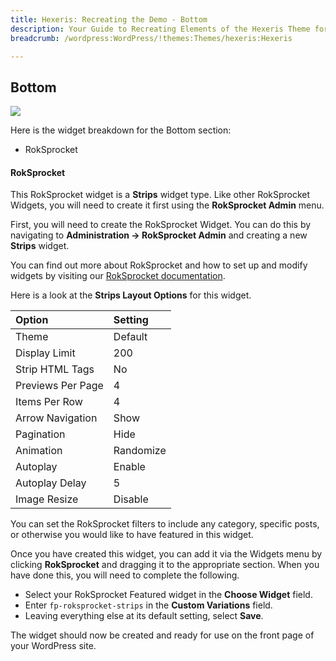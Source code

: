 ```yaml
---
title: Hexeris: Recreating the Demo - Bottom
description: Your Guide to Recreating Elements of the Hexeris Theme for WordPress
breadcrumb: /wordpress:WordPress/!themes:Themes/hexeris:Hexeris

---
```


Bottom
-----
![][demo]

Here is the widget breakdown for the Bottom section:

* RokSprocket

#### RokSprocket

This RokSprocket widget is a **Strips** widget type. Like other RokSprocket Widgets, you will need to create it first using the **RokSprocket Admin** menu.

First, you will need to create the RokSprocket Widget. You can do this by navigating to **Administration -> RokSprocket Admin** and creating a new **Strips** widget. 

You can find out more about RokSprocket and how to set up and modify widgets by visiting our [RokSprocket documentation](../../plugins/roksprocket/).

Here is a look at the **Strips Layout Options** for this widget.

| Option            | Setting   |  
| :---------------- | :-------- |  
| Theme             | Default   |  
| Display Limit     | 200       |  
| Strip HTML Tags   | No        |  
| Previews Per Page | 4         |  
| Items Per Row     | 4         |  
| Arrow Navigation  | Show      |  
| Pagination        | Hide      |  
| Animation         | Randomize |  
| Autoplay          | Enable    |  
| Autoplay Delay    | 5         |  
| Image Resize      | Disable   |  

You can set the RokSprocket filters to include any category, specific posts, or otherwise you would like to have featured in this widget.

Once you have created this widget, you can add it via the Widgets menu by clicking **RokSprocket** and dragging it to the appropriate section. When you have done this, you will need to complete the following.

* Select your RokSprocket Featured widget in the **Choose Widget** field.
* Enter `fp-roksprocket-strips` in the **Custom Variations** field.
* Leaving everything else at its default setting, select **Save**.

The widget should now be created and ready for use on the front page of your WordPress site.

[demo]: assets/demo_8.jpeg
[roksprocket]: ../../plugins/roksprocket/